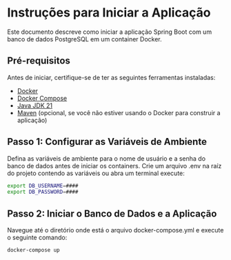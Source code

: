 # Instruções para Iniciar a Aplicação

Este documento descreve como iniciar a aplicação Spring Boot com um banco de dados PostgreSQL em um container Docker.

## Pré-requisitos

Antes de iniciar, certifique-se de ter as seguintes ferramentas instaladas:

- [Docker](https://www.docker.com/get-started)
- [Docker Compose](https://docs.docker.com/compose/install/)
- [Java JDK 21](https://www.azul.com/downloads/?package=jdk#zulu)
- [Maven](https://maven.apache.org/install.html) (opcional, se você não estiver usando o Docker para construir a aplicação)

## Passo 1: Configurar as Variáveis de Ambiente

Defina as variáveis de ambiente para o nome de usuário e a senha do banco de dados antes de iniciar os containers. Crie um arquivo .env na raíz do projeto contendo as variáveis ou abra um terminal execute:

```bash
export DB_USERNAME=####
export DB_PASSWORD=####
```
## Passo 2: Iniciar o Banco de Dados e a Aplicação

Navegue até o diretório onde está o arquivo docker-compose.yml e execute o seguinte comando:

```bash
docker-compose up
```